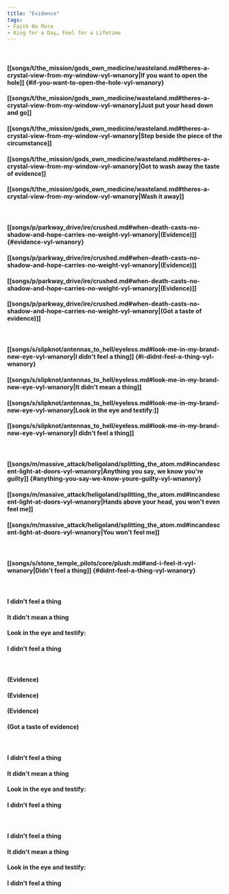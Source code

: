 ```yaml
---
title: "Evidence"
tags:
- Faith No More
- King for a Day… Fool for a Lifetime
---
```

&nbsp;
#### [[songs/t/the_mission/gods_own_medicine/wasteland.md#theres-a-crystal-view-from-my-window-vyl-wnanory|If you want to open the hole]] {#if-you-want-to-open-the-hole-vyl-wnanory}
#### [[songs/t/the_mission/gods_own_medicine/wasteland.md#theres-a-crystal-view-from-my-window-vyl-wnanory|Just put your head down and go]]
#### [[songs/t/the_mission/gods_own_medicine/wasteland.md#theres-a-crystal-view-from-my-window-vyl-wnanory|Step beside the piece of the circumstance]]
#### [[songs/t/the_mission/gods_own_medicine/wasteland.md#theres-a-crystal-view-from-my-window-vyl-wnanory|Got to wash away the taste of evidence]]
#### [[songs/t/the_mission/gods_own_medicine/wasteland.md#theres-a-crystal-view-from-my-window-vyl-wnanory|Wash it away]]
&nbsp;
#### [[songs/p/parkway_drive/ire/crushed.md#when-death-casts-no-shadow-and-hope-carries-no-weight-vyl-wnanory|(Evidence)]] {#evidence-vyl-wnanory}
#### [[songs/p/parkway_drive/ire/crushed.md#when-death-casts-no-shadow-and-hope-carries-no-weight-vyl-wnanory|(Evidence)]]
#### [[songs/p/parkway_drive/ire/crushed.md#when-death-casts-no-shadow-and-hope-carries-no-weight-vyl-wnanory|(Evidence)]]
#### [[songs/p/parkway_drive/ire/crushed.md#when-death-casts-no-shadow-and-hope-carries-no-weight-vyl-wnanory|(Got a taste of evidence)]]
&nbsp;
#### [[songs/s/slipknot/antennas_to_hell/eyeless.md#look-me-in-my-brand-new-eye-vyl-wnanory|I didn't feel a thing]] {#i-didnt-feel-a-thing-vyl-wnanory}
#### [[songs/s/slipknot/antennas_to_hell/eyeless.md#look-me-in-my-brand-new-eye-vyl-wnanory|It didn't mean a thing]]
#### [[songs/s/slipknot/antennas_to_hell/eyeless.md#look-me-in-my-brand-new-eye-vyl-wnanory|Look in the eye and testify:]]
#### [[songs/s/slipknot/antennas_to_hell/eyeless.md#look-me-in-my-brand-new-eye-vyl-wnanory|I didn't feel a thing]]
&nbsp;
#### [[songs/m/massive_attack/heligoland/splitting_the_atom.md#incandescent-light-at-doors-vyl-wnanory|Anything you say, we know you're guilty]] {#anything-you-say-we-know-youre-guilty-vyl-wnanory}
#### [[songs/m/massive_attack/heligoland/splitting_the_atom.md#incandescent-light-at-doors-vyl-wnanory|Hands above your head, you won't even feel me]]
#### [[songs/m/massive_attack/heligoland/splitting_the_atom.md#incandescent-light-at-doors-vyl-wnanory|You won't feel me]]
&nbsp;
#### [[songs/s/stone_temple_pilots/core/plush.md#and-i-feel-it-vyl-wnanory|Didn't feel a thing]] {#didnt-feel-a-thing-vyl-wnanory}
&nbsp;
#### I didn't feel a thing
#### It didn't mean a thing
#### Look in the eye and testify:
#### I didn't feel a thing
&nbsp;
#### (Evidence)
#### (Evidence)
#### (Evidence)
#### (Got a taste of evidence)
&nbsp;
#### I didn't feel a thing
#### It didn't mean a thing
#### Look in the eye and testify:
#### I didn't feel a thing
&nbsp;
#### I didn't feel a thing
#### It didn't mean a thing
#### Look in the eye and testify:
#### I didn't feel a thing
